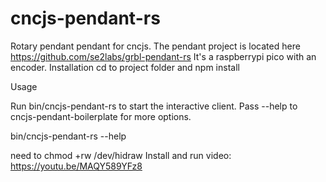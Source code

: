 # cncjs-pendant-rs
Rotary pendant pendant for cncjs.  The pendant project is located here https://github.com/se2labs/grbl-pendant-rs  It's a raspberrypi pico with an encoder.
Installation
cd to project folder and npm install

Usage

Run bin/cncjs-pendant-rs to start the interactive client. Pass --help to cncjs-pendant-boilerplate for more options.

bin/cncjs-pendant-rs --help

need to chmod +rw /dev/hidraw
Install and run video:
https://youtu.be/MAQY589YFz8
